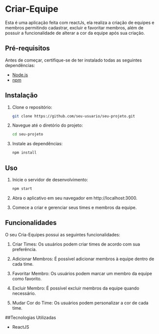 # Criar-Equipe

Esta é uma aplicação feita com reactJs, ela realiza a criação de equipes e membros permitindo cadastrar, excluir e favoritar membros, além de possuir a funcionalidade de alterar a cor da equipe após sua criação.

## Pré-requisitos

Antes de começar, certifique-se de ter instalado todas as seguintes dependências:

- [Node.js](https://nodejs.org/)
- [npm](https://www.npmjs.com/)

## Instalação

1. Clone o repositório:

   ```bash
   git clone https://github.com/seu-usuario/seu-projeto.git

2. Navegue até o diretório do projeto:

   ```bash
   cd seu-projeto
3. Instale as dependências:

   ```bash
   npm install
## Uso

1. Inicie o servidor de desenvolvimento:
    ```bash
    npm start
2. Abra o aplicativo em seu navegador em http://localhost:3000.

3. Comece a criar e gerenciar seus times e membros da equipe.

## Funcionalidades

O seu Cria-Equipes possui as seguintes funcionalidades:

1. Criar Times: Os usuários podem criar times de acordo com sua preferência.

2. Adicionar Membros: É possível adicionar membros à equipe dentro de cada time.

3. Favoritar Membro: Os usuários podem marcar um membro da equipe como favorito.

4. Excluir Membro: É possível excluir membros da equipe quando necessário.

5. Mudar Cor do Time: Os usuários podem personalizar a cor de cada time.

##Tecnologias Utilizadas

* ReactJS
